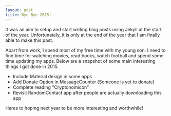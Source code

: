 ```yaml
---
layout: post
title: Bye Bye 2015!
---
```


It was an aim to setup and start writing blog posts using Jekyll at the start of the year. Unfortunately, it is only at the end of the year that I am finally able to make this post.

Apart from work, I spend most of my free time with my young son. I need to find time for watching movies, read books, watch football and spend some time updating my apps. Below are a snapshot of some main interesting things I got done in 2015.

* Include Material design in some apps
* Add Donate Option in MessageCounter (Someone is yet to donate)
* Complete reading "Cryptonomicon"
* Revisit RandomContact app after people are actually downloading this app

Heres to hoping next year to be more interesting and worthwhile!